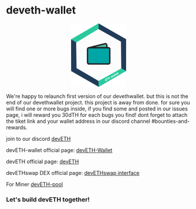 # deveth-wallet


<p align="center">
  <img src="https://raw.githubusercontent.com/devethorg/web/9e9890ff5201e1517be21eae1fe84fc2d951ebfb/src/assets/img/deveth_wallet.png" width="150"/>
</p>

We're happy to relaunch first version of our devethwallet. but this is not the end of our devethwallet project.
this project is away from done. for sure you will find one or more bugs inside,
if you find some and posted in our issues page, i will reward you 30dTH for each bugs you find! dont forget to attach the tiket link and your wallet address in our discord channel #bounties-and-rewards.

join to our discord <a href="https://discord.gg/pWzZKsbv" target="_blank">devETH</a>

devETH-wallet official page: <a href="https://www.devethwallet.de" target="_blank">devETH-Wallet</a>

devETH official page: <a href="https://www.deveth.org" target="_blank">devETH</a>

devETHswap DEX official page: <a href="https://www.devethswap.de" target="_blank">devETHswap interface</a>

For Miner <a href="https://cethpool.vkoskiv.com/" target="_blank">devETH-pool</a>


<h3>Let's build devETH together!</h3>


